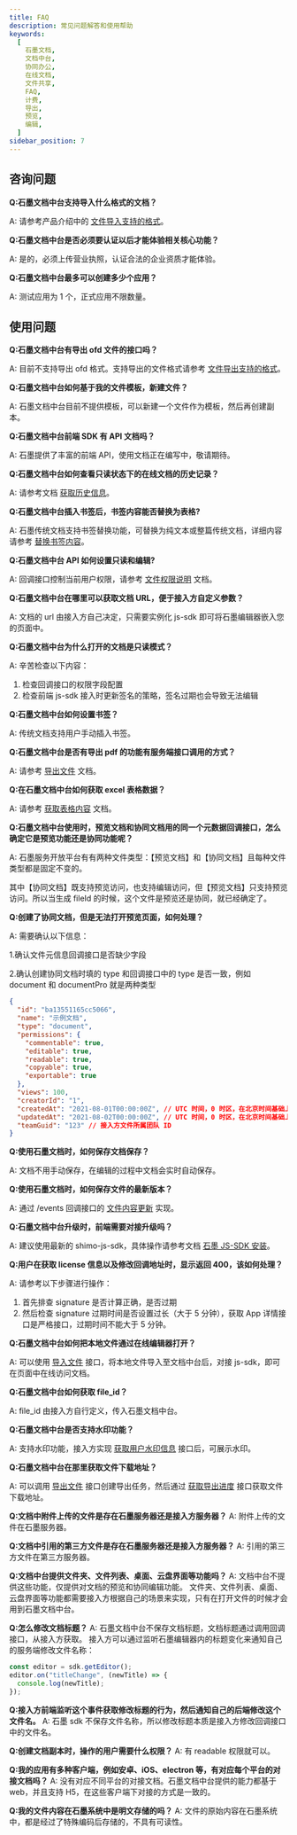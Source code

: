 ```yaml
---
title: FAQ
description: 常见问题解答和使用帮助
keywords:
  [
    石墨文档,
    文档中台,
    协同办公,
    在线文档,
    文件共享,
    FAQ,
    计费,
    导出,
    预览,
    编辑,
  ]
sidebar_position: 7
---
```


## 咨询问题

**Q:石墨文档中台支持导入什么格式的文档？**

A: 请参考产品介绍中的 [文件导入支持的格式](./01overview.md)。

**Q:石墨文档中台是否必须要认证以后才能体验相关核心功能？**

A: 是的，必须上传营业执照，认证合法的企业资质才能体验。

**Q:石墨文档中台最多可以创建多少个应用？**

A: 测试应用为 1 个，正式应用不限数量。

## 使用问题

**Q:石墨文档中台有导出 ofd 文件的接口吗？**

A: 目前不支持导出 ofd 格式。支持导出的文件格式请参考 [文件导出支持的格式](./01overview.md)。

**Q:石墨文档中台如何基于我的文件模板，新建文件？**

A: 石墨文档中台目前不提供模板，可以新建一个文件作为模板，然后再创建副本。

**Q:石墨文档中台前端 SDK 有 API 文档吗？**

A: 石墨提供了丰富的前端 API，使用文档正在编写中，敬请期待。

**Q:石墨文档中台如何查看只读状态下的在线文档的历史记录？**

A: 请参考文档 [获取历史信息](./06API-document/interface-description/collaborative-editing.md#doc-sidebar-info)。

**Q:石墨文档中台插入书签后，书签内容能否替换为表格?**

A: 石墨传统文档支持书签替换功能，可替换为纯文本或整篇传统文档，详细内容请参考 [替换书签内容](./06API-document/interface-description/collaborative-editing.md#replace-bookmark)。

**Q:石墨文档中台 API 如何设置只读和编辑?**

A: 回调接口控制当前用户权限，请参考 [文件权限说明](./04service-callback/file-information.md#file-permission) 文档。

**Q:石墨文档中台在哪里可以获取文档 URL，便于接入方自定义参数？**

A: 文档的 url 由接入方自己决定，只需要实例化 js-sdk 即可将石墨编辑器嵌入您的页面中。

**Q:石墨文档中台为什么打开的文档是只读模式？**

A: 辛苦检查以下内容：

1. 检查回调接口的权限字段配置
2. 检查前端 js-sdk 接入时更新签名的策略，签名过期也会导致无法编辑

**Q:石墨文档中台如何设置书签？**

A: 传统文档支持用户手动插入书签。

**Q:石墨文档中台是否有导出 pdf 的功能有服务端接口调用的方式？**

A: 请参考 [导出文件](./06API-document/interface-description/file-operation.md#export-v1) 文档。

**Q:在石墨文档中台如何获取 excel 表格数据？**

A: 请参考 [获取表格内容](./06API-document/interface-description/collaborative-editing.md#get-table-content) 文档。

**Q:石墨文档中台使用时，预览文档和协同文档用的同一个元数据回调接口，怎么确定它是预览功能还是协同功能呢？**

A: 石墨服务开放平台有有两种文件类型：【预览文档】和【协同文档】且每种文件类型都是固定不变的。

其中【协同文档】既支持预览访问，也支持编辑访问，但【预览文档】只支持预览访问。所以当生成 fileId 的时候，这个文件是预览还是协同，就已经确定了。

**Q:创建了协同文档，但是无法打开预览页面，如何处理？**

A: 需要确认以下信息：

1.确认文件元信息回调接口是否缺少字段

2.确认创建协同文档时填的 type 和回调接口中的 type 是否一致，例如 document 和 documentPro 就是两种类型

```json
{
  "id": "ba13551165cc5066",
  "name": "示例文档",
  "type": "document",
  "permissions": {
    "commentable": true,
    "editable": true,
    "readable": true,
    "copyable": true,
    "exportable": true
  },
  "views": 100,
  "creatorId": "1",
  "createdAt": "2021-08-01T00:00:00Z", // UTC 时间，0 时区，在北京时间基础上减 8 小时
  "updatedAt": "2021-08-02T00:00:00Z", // UTC 时间，0 时区，在北京时间基础上减 8 小时
  "teamGuid": "123" // 接入方文件所属团队 ID
}
```

**Q:使用石墨文档时，如何保存文档保存？**

A: 文档不用手动保存，在编辑的过程中文档会实时自动保存。

**Q:使用石墨文档时，如何保存文件的最新版本？**

A: 通过 /events 回调接口的 [文件内容更新](./04service-callback/push-message.md#update-file) 实现。

**Q:石墨文档中台升级时，前端需要对接升级吗？**

A: 建议使用最新的 shimo-js-sdk，具体操作请参考文档 [石墨 JS-SDK 安装](./05shimo-jssdk/installation.md)。

**Q:用户在获取 license 信息以及修改回调地址时，显示返回 400，该如何处理？**

A: 请参考以下步骤进行操作：

1. 首先排查 signature 是否计算正确，是否过期
2. 然后检查 signature 过期时间是否设置过长（大于 5 分钟），获取 App 详情接口是严格接口，过期时间不能大于 5 分钟。

**Q:石墨文档中台如何把本地文件通过在线编辑器打开？**

A: 可以使用 [导入文件](./06API-document/interface-description/file-operation.md#import-v1) 接口，将本地文件导入至文档中台后，对接 js-sdk，即可在页面中在线访问文档。

**Q:石墨文档中台如何获取 file_id？**

A: file_id 由接入方自行定义，传入石墨文档中台。

**Q:石墨文档中台是否支持水印功能？**

A: 支持水印功能，接入方实现 [获取用户水印信息](./04service-callback/user-information.md#user-watermark) 接口后，可展示水印。

**Q:石墨文档中台在那里获取文件下载地址？**

A: 可以调用 [导出文件](./06API-document/interface-description/file-operation.md#export-v1) 接口创建导出任务，然后通过 [获取导出进度](./06API-document/interface-description/file-operation.md#export-progress-v1) 接口获取文件下载地址。

**Q:文档中附件上传的文件是存在石墨服务器还是接入方服务器？**
A: 附件上传的文件在石墨服务器。

**Q:文档中引用的第三方文件是存在石墨服务器还是接入方服务器？**
A: 引用的第三方文件在第三方服务器。

**Q:文档中台提供文件夹、文件列表、桌面、云盘界面等功能吗？**
A: 文档中台不提供这些功能，仅提供对文档的预览和协同编辑功能。
文件夹、文件列表、桌面、云盘界面等功能都需要接入方根据自己的场景来实现，只有在打开文件的时候才会用到石墨文档中台。

**Q:怎么修改文档标题？**
A: 石墨文档中台不保存文档标题，文档标题通过调用回调接口，从接入方获取。
接入方可以通过监听石墨编辑器内的标题变化来通知自己的服务端修改文件名称：

```typescript
const editor = sdk.getEditor();
editor.on("titleChange", (newTitle) => {
  console.log(newTitle);
});
```

**Q:接入方前端监听这个事件获取修改标题的行为，然后通知自己的后端修改这个文件名。**
A: 石墨 sdk 不保存文件名称，所以修改标题本质是接入方修改回调接口中的文件名。

**Q:创建文档副本时，操作的用户需要什么权限？**
A: 有 readable 权限就可以。

**Q:我的应用有多种客户端，例如安卓、iOS、electron 等，有对应每个平台的对接文档吗？**
A: 没有对应不同平台的对接文档。石墨文档中台提供的能力都基于 web，并且支持 H5，在这些客户端下对接的方式是一致的。

**Q:我的文件内容在石墨系统中是明文存储的吗？**
A: 文件的原始内容在石墨系统中，都是经过了特殊编码后存储的，不具有可读性。
